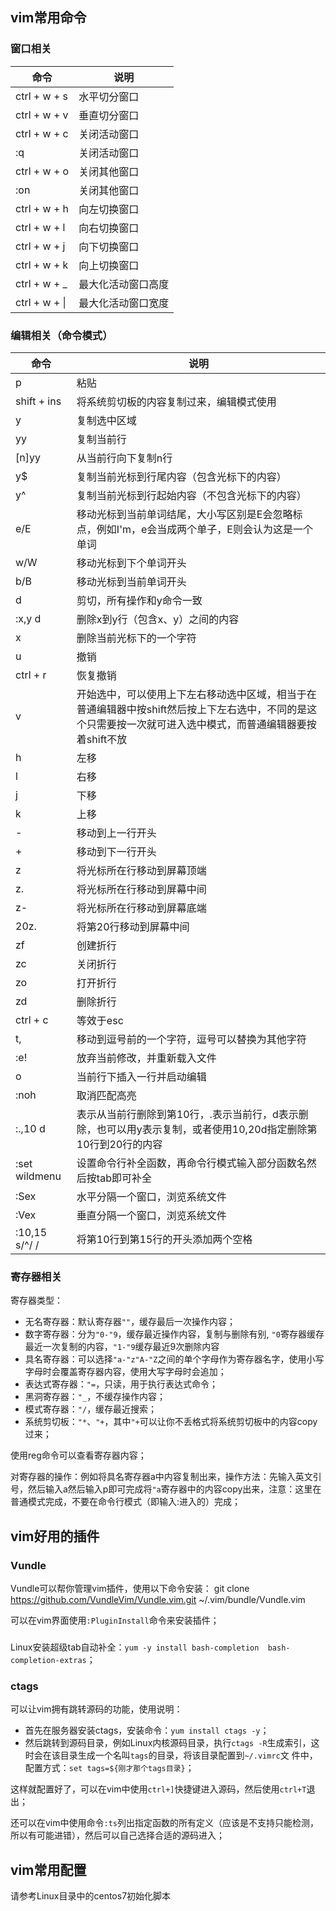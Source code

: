 ## vim常用命令
### 窗口相关
| 命令 | 说明 |
| --- | --- |
| ctrl + w + s | 水平切分窗口 |
| ctrl + w + v | 垂直切分窗口 |
| ctrl + w + c | 关闭活动窗口 |
| :q | 关闭活动窗口 |
| ctrl + w + o | 关闭其他窗口 |
| :on | 关闭其他窗口 |
| ctrl + w + h | 向左切换窗口 |
| ctrl + w + l | 向右切换窗口 |
| ctrl + w + j | 向下切换窗口 |
| ctrl + w + k | 向上切换窗口 |
| ctrl + w + _ | 最大化活动窗口高度 |
| ctrl + w + &#124; | 最大化活动窗口宽度 |

### 编辑相关（命令模式）
| 命令 | 说明 |
| --- | --- |
| p | 粘贴 |
| shift + ins | 将系统剪切板的内容复制过来，编辑模式使用 |
| y | 复制选中区域 |
| yy | 复制当前行 |
| [n]yy | 从当前行向下复制n行 |
| y$ | 复制当前光标到行尾内容（包含光标下的内容） |
| y^ | 复制当前光标到行起始内容（不包含光标下的内容） |
| e/E | 移动光标到当前单词结尾，大小写区别是E会忽略标点，例如I'm，e会当成两个单子，E则会认为这是一个单词 |
| w/W | 移动光标到下个单词开头 |
| b/B | 移动光标到当前单词开头 |
| d | 剪切，所有操作和y命令一致 |
| :x,y d | 删除x到y行（包含x、y）之间的内容 |
| x | 删除当前光标下的一个字符 |
| u | 撤销 |
| ctrl + r | 恢复撤销 |
| v | 开始选中，可以使用上下左右移动选中区域，相当于在普通编辑器中按shift然后按上下左右选中，不同的是这个只需要按一次就可进入选中模式，而普通编辑器要按着shift不放 |
| h | 左移 |
| l | 右移 |
| j | 下移 |
| k | 上移 |
| - | 移动到上一行开头 |
| + | 移动到下一行开头 |
| z<Enter> | 将光标所在行移动到屏幕顶端 |
| z. | 将光标所在行移动到屏幕中间 |
| z- | 将光标所在行移动到屏幕底端 |
| 20z. | 将第20行移动到屏幕中间 |
| zf | 创建折行 |
| zc | 关闭折行 |
| zo | 打开折行 |
| zd | 删除折行 |
| ctrl + c | 等效于esc |
| t, | 移动到逗号前的一个字符，逗号可以替换为其他字符 |
| :e! | 放弃当前修改，并重新载入文件 |
| o | 当前行下插入一行并启动编辑 |
| :noh | 取消匹配高亮 |
| :.,10 d| 表示从当前行删除到第10行，.表示当前行，d表示删除，也可以用y表示复制，或者使用10,20d指定删除第10行到20行的内容 | 
| :set wildmenu | 设置命令行补全函数，再命令行模式输入部分函数名然后按tab即可补全 |
| :Sex | 水平分隔一个窗口，浏览系统文件 |
| :Vex | 垂直分隔一个窗口，浏览系统文件 |
| :10,15 s/^/  / | 将第10行到第15行的开头添加两个空格 |

### 寄存器相关
寄存器类型：
- 无名寄存器：默认寄存器`""`，缓存最后一次操作内容；
- 数字寄存器：分为`"0-"9`，缓存最近操作内容，复制与删除有别, `"0`寄存器缓存最近一次复制的内容，`"1-"9`缓存最近9次删除内容
- 具名寄存器：可以选择`"a-"z"A-"Z`之间的单个字母作为寄存器名字，使用小写字母时会覆盖寄存器内容，使用大写字母时会追加；
- 表达式寄存器：`"=`，只读，用于执行表达式命令；
- 黑洞寄存器：`"_`，不缓存操作内容；
- 模式寄存器：`"/`，缓存最近搜索；
- 系统剪切板：`"*`、`"+`，其中`"+`可以让你不丢格式将系统剪切板中的内容copy过来；

使用reg命令可以查看寄存器内容；

对寄存器的操作：例如将具名寄存器a中内容复制出来，操作方法：先输入英文引号，然后输入a然后输入p即可完成将`"a`寄存器中的内容copy出来，注意：这里在
普通模式完成，不要在命令行模式（即输入:进入的）完成；

## vim好用的插件
### Vundle
Vundle可以帮你管理vim插件，使用以下命令安装：
git clone https://github.com/VundleVim/Vundle.vim.git ~/.vim/bundle/Vundle.vim

可以在vim界面使用`:PluginInstall`命令来安装插件；

### 
Linux安装超级tab自动补全：`yum -y install bash-completion  bash-completion-extras`；

### ctags
可以让vim拥有跳转源码的功能，使用说明：
- 首先在服务器安装ctags，安装命令：`yum install ctags -y`；
- 然后跳转到源码目录，例如Linux内核源码目录，执行`ctags -R`生成索引，这时会在该目录生成一个名叫`tags`的目录，将该目录配置到`~/.vimrc`文
件中，配置方式：`set tags=${刚才那个tags目录}`；

这样就配置好了，可以在vim中使用`ctrl+]`快捷键进入源码，然后使用`ctrl+T`退出；


还可以在vim中使用命令`:ts`列出指定函数的所有定义（应该是不支持只能检测，所以有可能进错），然后可以自己选择合适的源码进入；


## vim常用配置
请参考Linux目录中的centos7初始化脚本
